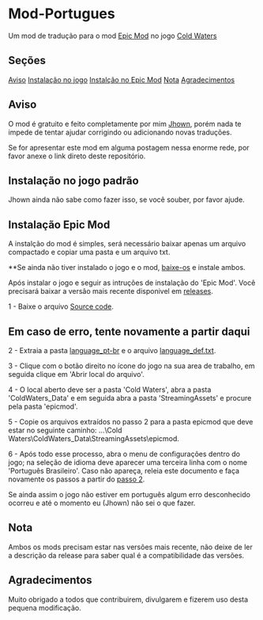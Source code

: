 # Mod-Portugues
 Um mod de tradução para o mod [Epic Mod](https://coldhunter.ru/en) no jogo [Cold Waters](https://store.steampowered.com/app/541210/Cold_Waters/)

## Seções

[Aviso](#aviso)
[Instalação no jogo](#instalação-no-jogo-padrão)
[Instalção no Epic Mod](#instalação-epic-mod)
[Nota](#nota)
[Agradecimentos](#agradecimentos)

## Aviso

O mod é gratuito e feito completamente por mim [Jhown](github.com/Jhown-glitch), porém nada te impede de tentar ajudar corrigindo ou adicionando novas traduções.

Se for apresentar este mod em alguma postagem nessa enorme rede, por favor anexe o link direto deste repositório.

## Instalação no jogo padrão

Jhown ainda não sabe como fazer isso, se você souber, por favor ajude.

## Instalação Epic Mod

A instalção do mod é simples, será necessário baixar apenas um arquivo compactado e copiar uma pasta e um arquivo txt.

**Se ainda não tiver instalado o jogo e o mod, [baixe-os](#mod-portugues) e instale ambos.

Após instalar o jogo e seguir as intruções de instalação do 'Epic Mod'. Você precisará baixar a versão mais recente disponivel em [releases](https://github.com/Jhown-glitch/Mod-Portugues/releases).

1 - Baixe o arquivo [Source code](https://github.com/Jhown-glitch/Mod-Portugues/releases/latest).

## Em caso de erro, tente novamente a partir daqui
2 - Extraia a pasta [language_pt-br](contribution/translation%20for%20epic%20mod/Português-pt-br/language_pt-br/) e o arquivo [language_def.txt](contribution/translation%20for%20epic%20mod/language_def.txt).

3 - Clique com o botão direito no ícone do jogo na sua area de trabalho, em seguida clique em 'Abrir local do arquivo'.

4 - O local aberto deve ser a pasta 'Cold Waters', abra a pasta 'ColdWaters_Data' e em seguida abra a pasta 'StreamingAssets' e procure pela pasta 'epicmod'.

5 - Copie os arquivos extraídos no passo 2 para a pasta epicmod que deve estar no seguinte caminho: ...\Cold Waters\ColdWaters_Data\StreamingAssets\epicmod.

6 - Após todo esse processo, abra o menu de configurações dentro do jogo; na seleção de idioma deve aparecer uma terceira linha com o nome 'Português Brasileiro'. Caso não apareça, releia este documento e faça novamente os passos a partir do [passo 2](#em-caso-de-erro-tente-novamente-a-partir-daqui).

Se ainda assim o jogo não estiver em português algum erro desconhecido ocorreu e até o momento eu (Jhown) não sei o que fazer.
## Nota

Ambos os mods precisam estar nas versões mais recente, não deixe de ler a descrição da release para saber qual é a compatibilidade das versões.

## Agradecimentos

Muito obrigado a todos que contribuirem, divulgarem e fizerem uso desta pequena modificação.


